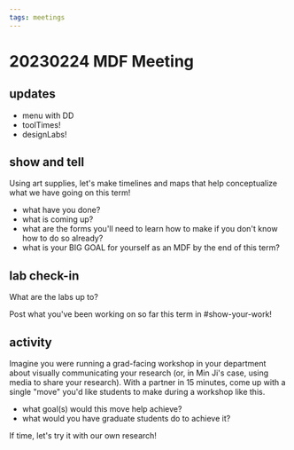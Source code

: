```yaml
---
tags: meetings
---
```


# 20230224 MDF Meeting

## updates
* menu with DD
* toolTimes!
* designLabs!

## show and tell

Using art supplies, let's make timelines and maps that help conceptualize what we have going on this term!
* what have you done?
* what is coming up?
* what are the forms you'll need to learn how to make if you don't know how to do so already?
* what is your BIG GOAL for yourself as an MDF by the end of this term?

## lab check-in
What are the labs up to?

Post what you've been working on so far this term in #show-your-work!

## activity

Imagine you were running a grad-facing workshop in your department about visually communicating your research (or, in Min Ji's case, using media to share your research). With a partner in 15 minutes, come up with a single "move" you'd like students to make during a workshop like this.
* what goal(s) would this move help achieve?
* what would you have graduate students do to achieve it?

If time, let's try it with our own research!